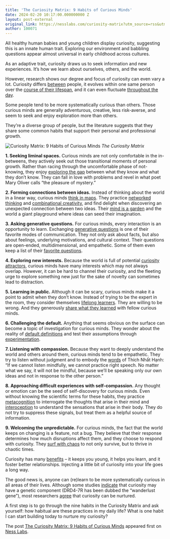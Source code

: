 ```yaml
---
title: 'The Curiosity Matrix: 9 Habits of Curious Minds'
date: 2024-02-20 10:17:00.000000000 Z
layout: post-external
original_link: https://nesslabs.com/curiosity-matrix?utm_source=rss&utm_medium=rss&utm_campaign=curiosity-matrix
author: 100071
---
```


All healthy human babies and young children display curiosity, suggesting this is an innate human trait. Exploring our environment and babbling questions appear almost universal in early childhood across cultures.

As an adaptive trait, curiosity draws us to seek information and new experiences. It’s how we learn about ourselves, others, and the world.

However, research shows our degree and focus of curiosity can even vary a lot. Curiosity differs [between](https://www.ncbi.nlm.nih.gov/pmc/articles/PMC4635443/) people, it evolves within one same person over the [course of their lifespan](https://psycnet.apa.org/record/1992-19451-001), and it can even fluctuate [throughout the day](https://www.ncbi.nlm.nih.gov/pmc/articles/PMC7067659/).

Some people tend to be more systematically curious than others. Those curious minds are generally adventurous, creative, less risk-averse, and seem to seek and enjoy exploration more than others.

They’re a diverse group of people, but the literature suggests that they share some common habits that support their personal and professional growth.

![Curiosity Matrix: 9 Habits of Curious Minds](https://nesslabs.com/wp-content/uploads/2024/02/curiosity-matrix-curious-minds-ness-labs-framework-1024x576.png)
_The Curiosity Matrix_

**1. Seeking liminal spaces.** Curious minds are not only comfortable in the in-betweens, they actively seek out those transitional moments of personal growth. Rather than racing through the uncomfortable phase of not-knowing, they enjoy [exploring the gap](https://nesslabs.com/liminal-creativity) between what they know and what they don’t know. They can fall in love with problems and revel in what poet Mary Oliver calls “the pleasure of mystery.”

**2. Forming connections between ideas.** Instead of thinking about the world in a linear way, curious minds [think in maps](https://nesslabs.com/thinking-in-maps). They practice [networked thinking](https://nesslabs.com/networked-thinking) and [combinational creativity](https://nesslabs.com/combinational-creativity), and find delight when discovering an unexpected connection between two ideas. Their [mind is a garden](https://nesslabs.com/mind-garden) and the world a giant playground where ideas can seed their imagination.

**3. Asking generative questions.** For curious minds, every interaction is an opportunity to learn. Exchanging [generative questions](https://nesslabs.com/generative-questions) is one of their favorite modes of communication. They not only ask about facts, but also about feelings, underlying motivations, and cultural context. Their questions are open-ended, multidimensional, and empathetic. Some of them even keep a list of their [favorite questions](https://nesslabs.com/favorite-problems).

**4. Exploring new interests.** Because the world is full of potential [curiosity attractors](https://nesslabs.com/curiosity-attractors), curious minds have many interests which may not always overlap. However, it can be hard to channel their curiosity, and the fleeting urge to explore something new just for the sake of novelty can sometimes lead to distraction.

**5. Learning in public.** Although it can be scary, curious minds make it a point to admit when they don’t know. Instead of trying to be the expert in the room, they consider themselves [lifelong learners](https://nesslabs.com/lifelong-learning). They are willing to be wrong. And they generously [share what they learned](https://nesslabs.com/learning-in-public) with fellow curious minds.

**6. Challenging the default.** Anything that seems obvious on the surface can become a topic of investigation for curious minds. They wonder about the reality of [default definitions](https://nesslabs.com/default-definitions) and test their assumptions through [experimentation](https://nesslabs.com/personal-experiments).

**7. Listening with compassion.** Because they want to deeply understand the world and others around them, curious minds tend to be empathetic. They try to listen without judgment and to embody the [words](https://www.penguinrandomhouse.ca/books/74750/the-heart-of-the-buddhas-teaching-by-thich-nhat-hanh/9780767903691) of Thích Nhất Hạnh: “If we cannot listen mindfully, we cannot practice right speech. No matter what we say, it will not be mindful, because we’ll be speaking only our own ideas and not in response to the other person.”

**8. Approaching difficult experiences with self-compassion.** Any thought or emotion can be the seed of self-discovery for curious minds. Even without knowing the scientific terms for these habits, they practice [metacognition](https://nesslabs.com/metacognition) to interrogate the thoughts that arise in their mind and [interoception](https://nesslabs.com/interoception) to understand the sensations that arise in their body. They do not try to suppress these signals, but treat them as a helpful source of information.

**9. Welcoming the unpredictable.** For curious minds, the fact that the world keeps on changing is a feature, not a bug. They believe that their response determines how much disruptions affect them, and they choose to respond with curiosity. They [surf with chaos](https://nesslabs.com/chaos-surfing) to not only survive, but to thrive in chaotic times.

Curiosity has many [benefits](https://nesslabs.com/science-of-curiosity) – it keeps you young, it helps you learn, and it foster better relationships. Injecting a little bit of curiosity into your life goes a long way.

The good news is, anyone can (re)learn to be more systematically curious in all areas of their lives. Although some studies [indicate](https://www.sciencedirect.com/science/article/abs/pii/S0006322307003277) that curiosity may have a genetic component (DRD4-7R has been dubbed the “wanderlust gene”), most researchers [agree](https://link.springer.com/article/10.1007/s11191-018-0015-7) that curiosity can be nurtured.

A first step is to go through the nine habits in the Curiosity Matrix and ask yourself: how habitual are these practices in my daily life? What is one habit I can start building today to nurture my curiosity?

The post [The Curiosity Matrix: 9 Habits of Curious Minds](https://nesslabs.com/curiosity-matrix) appeared first on [Ness Labs](https://nesslabs.com).

